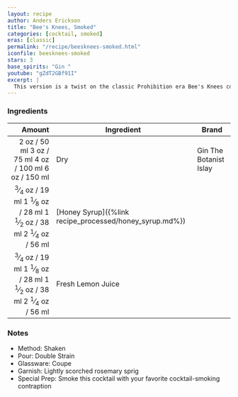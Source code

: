```yaml
---
layout: recipe
author: Anders Erickson
title: "Bee's Knees, Smoked"
categories: [cocktail, smoked]
eras: [classic]
permalink: "/recipe/beesknees-smoked.html"
iconfile: beesknees-smoked
stars: 3
base_spirits: "Gin "
youtube: "gZdT2GBf91I"
excerpt: |
  This version is a twist on the classic Prohibition era Bee's Knees cocktail.
---
```


### Ingredients

|  Amount | Ingredient                                    | Brand                  |
| ------: | --------------------------------------------- | ---------------------- |
|    <span class="onex active">2 oz  / 50 ml</span> <span class="onehalfx">3 oz  / 75 ml</span> <span class="twox">4 oz  / 100 ml</span> <span class="threex">6 oz  / 150 ml</span>| Dry                                           | Gin The Botanist Islay |
| <span class="onex active"> <sup>3</sup>&frasl;<sub>4</sub> oz  / 19 ml</span> <span class="onehalfx">1 <sup>1</sup>&frasl;<sub>8</sub> oz  / 28 ml</span> <span class="twox">1 <sup>1</sup>&frasl;<sub>2</sub> oz  / 38 ml</span> <span class="threex">2 <sup>1</sup>&frasl;<sub>4</sub> oz  / 56 ml</span>| [Honey Syrup]({%link recipe_processed/honey_syrup.md%}) |
| <span class="onex active"> <sup>3</sup>&frasl;<sub>4</sub> oz  / 19 ml</span> <span class="onehalfx">1 <sup>1</sup>&frasl;<sub>8</sub> oz  / 28 ml</span> <span class="twox">1 <sup>1</sup>&frasl;<sub>2</sub> oz  / 38 ml</span> <span class="threex">2 <sup>1</sup>&frasl;<sub>4</sub> oz  / 56 ml</span>| Fresh Lemon Juice                             |

### Notes

- Method: Shaken
- Pour: Double Strain
- Glassware: Coupe
- Garnish: Lightly scorched rosemary sprig
- Special Prep: Smoke this cocktail with your favorite cocktail-smoking contraption

    
<script type="application/ld+json">
{
  "@context": "https://schema.org",
  "@type": "Recipe",
  "author": "{{ page.author }}",
  "description": "{{ page.excerpt }}",
  "image": "{% for ingredient in site.data[page.iconfile].images.ingredient limit: 1 %}{{ ingredient.url }}{% endfor %}",
  "recipeIngredient": [
    "   2 oz Dry                                          "],
  "name": "{{ page.title }}",
  "recipeInstructions": "
- Method: Shaken
- Pour: Double Strain
- Glassware: Coupe
- Garnish: Lightly scorched rosemary sprig
- Special Prep: Smoke this cocktail with your favorite cocktail-smoking contraption
",
  "recipeYield": "1 cocktail"
}
</script>

    